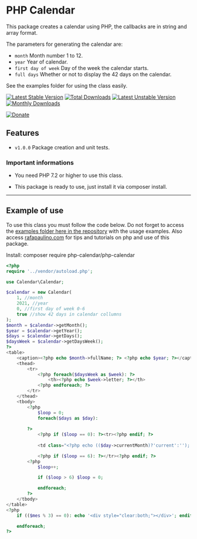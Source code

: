 # PHP Calendar

This package creates a calendar using PHP, the callbacks are in string and array format.

The parameters for generating the calendar are:
- `month` Month number 1 to 12.
- `year` Year of calendar.
- `first day of week` Day of the week the calendar starts.
- `full days` Whether or not to display the 42 days on the calendar.

See the examples folder for using the class easily.

[![Latest Stable Version](https://poser.pugx.org/php-pagination/php-pagination/v/stable)](https://packagist.org/packages/php-pagination/php-pagination)
[![Total Downloads](https://poser.pugx.org/php-pagination/php-pagination/downloads)](https://packagist.org/packages/php-pagination/php-pagination)
[![Latest Unstable Version](https://poser.pugx.org/php-pagination/php-pagination/v/unstable)](https://packagist.org/packages/php-pagination/php-pagination)
[![Monthly Downloads](https://poser.pugx.org/php-pagination/php-pagination/d/monthly)](https://packagist.org/packages/php-pagination/php-pagination)

[![Donate](https://img.shields.io/badge/Donate-PayPal-green.svg)](https://www.paypal.com/cgi-bin/webscr?cmd=_s-xclick&hosted_button_id=SN4SZRSL5HPZU)

## Features

- `v1.0.0` Package creation and unit tests.


### Important informations

- You need PHP 7.2 or higher to use this class.

- This package is ready to use, just install it via composer install.

-----

## Example of use

To use this class you must follow the code below. Do not forget to access the [examples folder here in the repository](https://github.com/rafapaulino/PHP-Calendar/tree/master/examples) with the usage examples.
Also access [rafapaulino.com](http://rapaulino.com/) for tips and tutorials on php and use of this package.

Install: composer require php-calendar/php-calendar

```php
<?php
require '../vendor/autoload.php';

use Calendar\Calendar;

$calendar = new Calendar(
    1, //month
    2021, //year
    0, //first day of week 0-6
    true //show 42 days in calendar collumns
);
$month = $calendar->getMonth();
$year = $calendar->getYear();
$days = $calendar->getDays();
$daysWeek = $calendar->getDaysWeek();
?>
<table>
    <caption><?php echo $month->fullName; ?> <?php echo $year; ?></caption>
    <thead>
        <tr>
            <?php foreach($daysWeek as $week): ?>
                <th><?php echo $week->letter; ?></th>
            <?php endforeach; ?>
        </tr>
    </thead>
    <tbody>
        <?php 
            $loop = 0;
            foreach($days as $day):
                
        ?>
            <?php if ($loop == 0): ?><tr><?php endif; ?>
            
            <td class="<?php echo (($day->currentMonth)?'current':''); ?> <?php echo (($day->carbon->isToday() && $day->currentMonth)?'today':''); ?>"><?php echo $day->day; ?></td>

            <?php if ($loop == 6): ?></tr><?php endif; ?> 
        <?php 
            $loop++; 

            if ($loop > 6) $loop = 0;

            endforeach; 
        ?>
    </tbody>
</table>
<?php 
    if (($mes % 3) == 0): echo '<div style="clear:both;"></div>'; endif;

    endforeach; 
?>
```